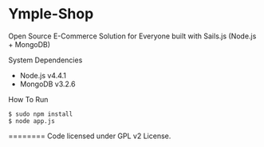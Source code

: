 Ymple-Shop
========

Open Source E-Commerce Solution for Everyone built with Sails.js (Node.js + MongoDB)

System Dependencies
* Node.js v4.4.1
* MongoDB v3.2.6

How To Run

    $ sudo npm install
    $ node app.js


========
Code licensed under GPL v2 License.
